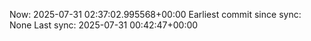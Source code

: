 Now: 2025-07-31 02:37:02.995568+00:00 Earliest commit since sync: None Last sync: 2025-07-31 00:42:47+00:00
